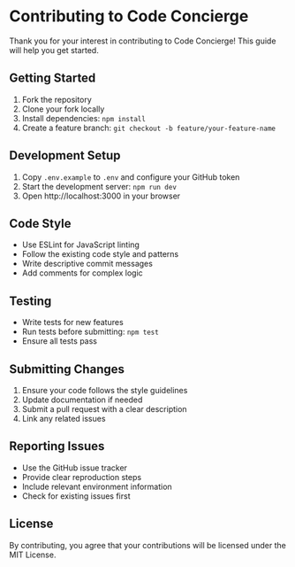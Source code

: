 # Contributing to Code Concierge

Thank you for your interest in contributing to Code Concierge! This guide will help you get started.

## Getting Started

1. Fork the repository
2. Clone your fork locally
3. Install dependencies: `npm install`
4. Create a feature branch: `git checkout -b feature/your-feature-name`

## Development Setup

1. Copy `.env.example` to `.env` and configure your GitHub token
2. Start the development server: `npm run dev`
3. Open http://localhost:3000 in your browser

## Code Style

- Use ESLint for JavaScript linting
- Follow the existing code style and patterns
- Write descriptive commit messages
- Add comments for complex logic

## Testing

- Write tests for new features
- Run tests before submitting: `npm test`
- Ensure all tests pass

## Submitting Changes

1. Ensure your code follows the style guidelines
2. Update documentation if needed
3. Submit a pull request with a clear description
4. Link any related issues

## Reporting Issues

- Use the GitHub issue tracker
- Provide clear reproduction steps
- Include relevant environment information
- Check for existing issues first

## License

By contributing, you agree that your contributions will be licensed under the MIT License.